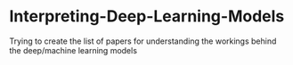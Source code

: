 # Interpreting-Deep-Learning-Models
Trying to create the list of papers for understanding the workings behind the deep/machine learning models



